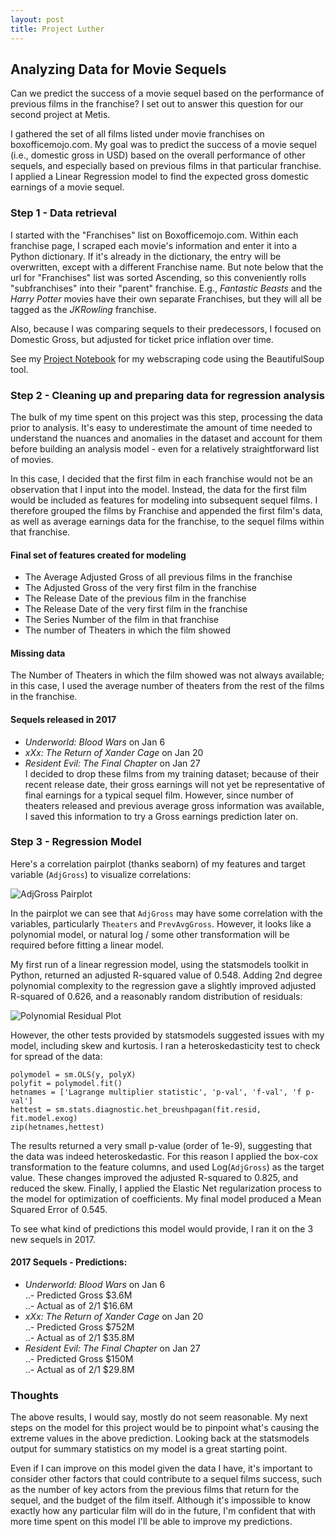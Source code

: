 ```yaml
---
layout: post
title: Project Luther
---
```

## Analyzing Data for Movie Sequels
Can we predict the success of a movie sequel based on the performance of previous films in the franchise? I set out to answer this question for our second project at Metis.  
  
I gathered the set of all films listed under movie franchises on boxofficemojo.com. My goal was to predict the success of a movie sequel (i.e., domestic gross in USD) based on the overall performance of other sequels, and especially based on previous films in that particular franchise. I applied a Linear Regression model to find the expected gross domestic earnings of a movie sequel.  
  
### Step 1 - Data retrieval
I started with the "Franchises" list on Boxofficemojo.com. Within each franchise page, I scraped each movie's information and enter it into a Python dictionary. If it's already in the dictionary, the entry will be overwritten, except with a different Franchise name. But note below that the url for "Franchises" list was sorted Ascending, so this conveniently rolls "subfranchises" into their "parent" franchise. E.g., _Fantastic Beasts_ and the _Harry Potter_ movies have their own separate Franchises, but they will all be tagged as the _JKRowling_ franchise.
  
Also, because I was comparing sequels to their predecessors, I focused on Domestic Gross, but adjusted for ticket price inflation over time.  
  
See my [Project Notebook](https://github.com/ptpro3/ptpro3.github.io/blob/master/Projects/Project2/Project2_Prashant.ipynb) for my webscraping code using the BeautifulSoup tool.  

### Step 2 - Cleaning up and preparing data for regression analysis
The bulk of my time spent on this project was this step, processing the data prior to analysis. It's easy to underestimate the amount of time needed to understand the nuances and anomalies in the dataset and account for them before building an analysis model - even for a relatively straightforward list of movies.  
  
In this case, I decided that the first film in each franchise would not be an observation that I input into the model. Instead, the data for the first film would be included as features for modeling into subsequent sequel films.  I therefore grouped the films by Franchise and appended the first film's data, as well as average earnings data for the franchise, to the sequel films within that franchise.

#### Final set of features created for modeling
- The Average Adjusted Gross of all previous films in the franchise  
- The Adjusted Gross of the very first film in the franchise  
- The Release Date of the previous film in the franchise  
- The Release Date of the very first film in the franchise  
- The Series Number of the film in that franchise  
- The number of Theaters in which the film showed  

#### Missing data
The Number of Theaters in which the film showed was not always available; in this case, I used the average number of theaters from the rest of the films in the franchise.  

#### Sequels released in 2017 
- _Underworld: Blood Wars_ on Jan 6  
- _xXx: The Return of Xander Cage_ on Jan 20  
- _Resident Evil: The Final Chapter_ on Jan 27    
I decided to drop these films from my training dataset; because of their recent release date, their gross earnings will not yet be representative of final earnings for a typical sequel film. However, since number of theaters released and previous average gross information was available, I saved this information to try a Gross earnings prediction later on.

### Step 3 - Regression Model
Here's a correlation pairplot (thanks seaborn) of my features and target variable (`AdjGross`) to visualize correlations:  
  
![AdjGross Pairplot]({{site.baseurl}}/Projects/Project2/reports/figures/project2_pairplot.png)
  
In the pairplot we can see that `AdjGross` may have some correlation with the variables, particularly `Theaters` and `PrevAvgGross`. However, it looks like a polynomial model, or natural log / some other transformation will be required before fitting a linear model.  
  
My first run of a linear regression model, using the statsmodels toolkit in Python, returned an adjusted R-squared value of 0.548. Adding 2nd degree polynomial complexity to the regression gave a slightly improved adjusted R-squared of 0.626, and a reasonably random distribution of residuals:  
  
![Polynomial Residual Plot]({{site.baseurl}}/Projects/Project2/reports/figures/poly_resid.png)
  
However, the other tests provided by statsmodels suggested issues with my model, including skew and kurtosis. I ran a heteroskedasticity test to check for spread of the data:  
```
polymodel = sm.OLS(y, polyX)
polyfit = polymodel.fit()
hetnames = ['Lagrange multiplier statistic', 'p-val', 'f-val', 'f p-val']
hettest = sm.stats.diagnostic.het_breushpagan(fit.resid, fit.model.exog)
zip(hetnames,hettest)
```
  
The results returned a very small p-value (order of 1e-9), suggesting that the data was indeed heteroskedastic. For this reason I applied the box-cox transformation to the feature columns, and used Log(`AdjGross`) as the target value. These changes improved the adjusted R-squared to 0.825, and reduced the skew. Finally, I applied the Elastic Net regularization process to the model for optimization of coefficients. My final model produced a Mean Squared Error of 0.545.  
  
To see what kind of predictions this model would provide, I ran it on the 3 new sequels in 2017.

#### 2017 Sequels - Predictions:
- _Underworld: Blood Wars_ on Jan 6  
..- Predicted Gross $3.6M  
..- Actual as of 2/1 $16.6M  
- _xXx: The Return of Xander Cage_ on Jan 20  
..- Predicted Gross $752M  
..- Actual as of 2/1 $35.8M  
- _Resident Evil: The Final Chapter_ on Jan 27  
..- Predicted Gross $150M  
..- Actual as of 2/1 $29.8M  

### Thoughts
The above results, I would say, mostly do not seem reasonable. My next steps on the model for this project would be to pinpoint what's causing the extreme values in the above prediction. Looking back at the statsmodels output for summary statistics on my model is a great starting point.  
  
Even if I can improve on this model given the data I have, it's important to consider other factors that could contribute to a sequel films success, such as the number of key actors from the previous films that return for the sequel, and the budget of the film itself. Although it's impossible to know exactly how any particular film will do in the future, I'm confident that with more time spent on this model I'll be able to improve my predictions.
